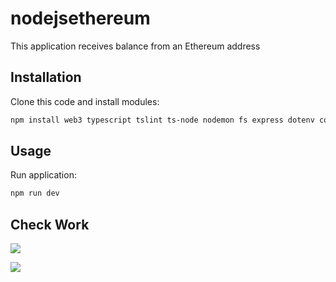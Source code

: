 # nodejsethereum

This application receives balance from an Ethereum address

## Installation

Clone this code and install modules:

```sh
npm install web3 typescript tslint ts-node nodemon fs express dotenv cors @types/node @types/express
```

## Usage

Run application:

```sh
npm run dev
```
## Check Work

<img src = "https://i.ibb.co/9g9fbwL/2022-02-15-14-30-51.png"> </img>

<img src="https://i.ibb.co/hVGvbxh/2022-02-15-14-32-13.png"> </img>
